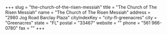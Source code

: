 +++
slug = "the-church-of-the-risen-messiah"
title = "The Church of The Risen Messiah"
name = "The Church of The Risen Messiah"
address = "2980 Jog Road Barclay Plaza"
cityIndexKey = "city-fl-greenacres"
city = "Greenacres"
state = "FL"
postal = "33467"
website = ""
phone = "561 966-0780"
fax = ""
+++
